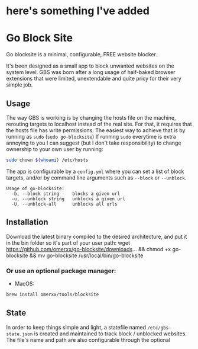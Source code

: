 # here's something I've added
# Go Block Site
Go blocksite is a minimal, configurable, FREE website blocker.

It's been designed as a small app to block unwanted websites on the system level.
GBS was born after a long usage of half-baked browser extensions that were limited, unextendable and quite pricy for their very simple job.


## Usage
The way GBS is working is by changing the hosts file on the machine, rerouting targets to localhost instead of the real site.
For that, it requires that the hosts file has write permissions. The easiest way to achieve that is by running as `sudo` (`sudo go-blocksite`)
If running `sudo` everytime is extra annoying to you I can suggest (but I don't take responsibility) to change ownership to your own user by running:

```bash
sudo chown $(whoami) /etc/hosts
```

The app is configurable by a `config.yml` where you can set a list of block targets, and/or by command line arguments such as `--block` or `--unblock`.

```
Usage of go-blocksite:
  -b, --block string     blocks a given url
  -u, --unblock string   unblocks a given url
  -U, --unblock-all      unblocks all urls
```

## Installation
Download the latest binary compiled to the desired architecture, and put it in the bin folder so it's part of your user path:
wget https://github.com/omerxx/go-blocksite/downloads... && chmod +x go-blocksite && mv go-blocksite /usr/local/bin/go-blocksite

### Or use an optional package manager:
* MacOS: 
```bash
brew install omerxx/tools/blocksite
```


## State
In order to keep things simple and light, a statefile named `/etc/gbs-state.json` is created and maintained to track block / unblocked websites. The file's name and path are also configurable through the optional

